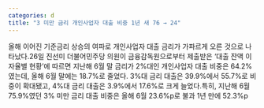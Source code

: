 ```yaml
---
categories: d
title: "3 미만 금리 개인사업자 대출 비중 1년 새 76 → 24"
---
```

올해 이어진 기준금리 상승의 여파로 개인사업자 대출 금리가 가파르게 오른 것으로 나타났다.26일 진선미 더불어민주당 의원이 금융감독원으로부터 제출받은 ‘대출 잔액 이자율별 현황’에 따르면 지난해 6월 말 금리가 2%대인 개인사업자 대출 비중은 64.2%였는데, 올해 6월 말에는 18.7%로 줄었다. 3%대 금리 대출은 39.9%에서 55.7%로 비중이 확대됐고, 4%대 금리 대출은 3.9%에서 17.6%로 크게 늘었다.특히, 지난해 6월 75.9%였던 3% 미만 금리 대출 비중은 올해 6월 23.6%p로 불과 1년 만에 52.3%p